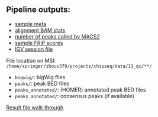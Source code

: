 ## Pipeline outputs:
* [sample meta](00.meta.tsv)
* [alignment BAM stats](stats/bamstats.tsv)
* [number of peaks called by MACS2](stats/macs2_count.tsv)
* [sample FRiP scores](stats/macs2_frip.tsv)
* [IGV session file](igv_session.xml)

File location on MSI:
`/home/springer/zhoux379/projects/chipseq/data/11_qc/**/`
* `bigwig/`: bigWig files
* `peaks/`: peak BED files
* `peaks_annotated/`: (HOMER) annotated peak BED files
* `peaks_annotated/`: consensus peaks (if available)

[Result file walk through](https://github.com/orionzhou/chipseq/blob/master/output.md)
